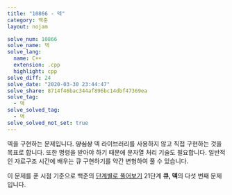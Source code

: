 ```yaml
---
title: "10866 - 덱"
category: 백준
layout: nojam

solve_num: 10866
solve_name: 덱
solve_lang:
  name: C++
  extension: .cpp
  highlight: cpp
solve_diff: 24
solve_date: "2020-03-30 23:44:47"
solve_share: 8714f46bac344af896bc14dbf47369ea
solve_tag:
  - 덱
solve_solved_tag:
  - 덱
solve_solved_not_set: true
---
```


덱을 구현하는 문제입니다. ~~양심상~~ 덱 라이브러리를 사용하지 않고 직접 구현하는 것을 목표로 합니다. 또한 명령을 받아야 하기 때문에 문자열 처리 기술도 필요합니다. 일반적인 자료구조 시간에 배우는 큐 구현하기를 약간 변형하여 풀 수 있습니다.

이 문제를 푼 시점 기준으로 백준의 [단계별로 풀어보기](http://noj.am/p/s) 21단계 **큐, 덱**의 다섯 번째 문제입니다.

